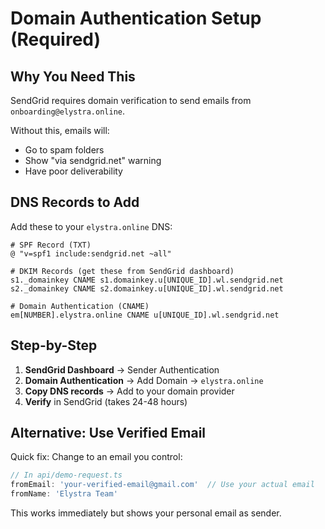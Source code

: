 # Domain Authentication Setup (Required)

## Why You Need This

SendGrid requires domain verification to send emails from `onboarding@elystra.online`.

Without this, emails will:
- Go to spam folders
- Show "via sendgrid.net" warning
- Have poor deliverability

## DNS Records to Add

Add these to your `elystra.online` DNS:

```dns
# SPF Record (TXT)
@ "v=spf1 include:sendgrid.net ~all"

# DKIM Records (get these from SendGrid dashboard)
s1._domainkey CNAME s1.domainkey.u[UNIQUE_ID].wl.sendgrid.net
s2._domainkey CNAME s2.domainkey.u[UNIQUE_ID].wl.sendgrid.net

# Domain Authentication (CNAME)
em[NUMBER].elystra.online CNAME u[UNIQUE_ID].wl.sendgrid.net
```

## Step-by-Step

1. **SendGrid Dashboard** → Sender Authentication
2. **Domain Authentication** → Add Domain → `elystra.online`
3. **Copy DNS records** → Add to your domain provider
4. **Verify** in SendGrid (takes 24-48 hours)

## Alternative: Use Verified Email

Quick fix: Change to an email you control:

```typescript
// In api/demo-request.ts
fromEmail: 'your-verified-email@gmail.com'  // Use your actual email
fromName: 'Elystra Team'
```

This works immediately but shows your personal email as sender.

